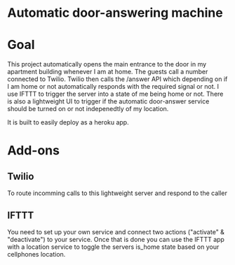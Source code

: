 # Automatic door-answering machine

# Goal

This project automatically opens the main entrance to the door in my apartment building whenever I am at home.
The guests call a number connected to Twilio. Twilio then calls the /answer API which depending on if I am home or not automatically responds with the required signal or not. I use IFTTT to trigger the server into a state of me being home or not. There is also a lightweight UI to trigger if the automatic door-answer service should be turned on or not indepenedtly of my location.

It is built to easily deploy as a heroku app.

# Add-ons

## Twilio

To route incomming calls to this lightweight server and respond to the caller

## IFTTT

You need to set up your own service and connect two actions ("activate" & "deactivate") to your service.
Once that is done you can use the IFTTT app with a location service to toggle the servers is_home state based on your cellphones location.